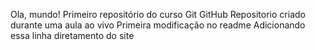 Ola, mundo!
Primeiro repositório do curso Git GitHub
Repositorio criado durante uma aula ao vivo
Primeira modificação no readme
Adicionando essa linha diretamento do site
